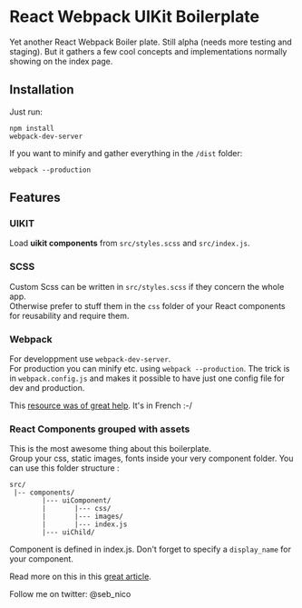 # React Webpack UIKit Boilerplate

Yet another React Webpack Boiler plate. Still alpha
(needs more testing and staging). But it gathers a few cool
concepts and implementations normally showing on the index page.

## Installation
Just run:

	npm install
	webpack-dev-server
	
If you want to minify and gather everything in the `/dist` folder:

	webpack --production

## Features
### UIKIT
Load __uikit components__ from `src/styles.scss` and `src/index.js`.

### SCSS
Custom Scss can be written in `src/styles.scss` if they concern the whole app.  
Otherwise prefer to stuff them in the `css` folder of your React components for reusability and require them.

### Webpack
For developpment use `webpack-dev-server`.  
For production you can minify etc. using `webpack --production`.
The trick is in `webpack.config.js` and makes it possible to have just one config file for dev and production.

This [resource was of great help](http://putaindecode.io/fr/articles/js/webpack/premier-exemple/). It's in French :-/

### React Components grouped with assets
This is the most awesome thing about this boilerplate.  
Group your css, static images, fonts inside your very component folder.
You can use this folder structure :

	src/
	 |-- components/
	 		|--- uiComponent/
	 		|		|--- css/
	 		|		|--- images/
	 		|		|--- index.js
	 		|--- uiChild/
	 		
Component is defined in index.js. Don't forget to specify a `display_name` for your component.

Read more on this in this [great article](https://simonsmith.io/using-webpack-to-build-react-components-and-their-assets/).

Follow me on twitter: @seb_nico